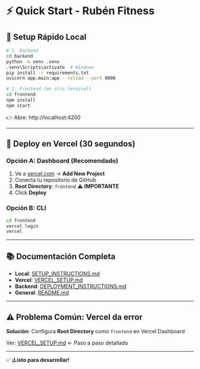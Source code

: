 # ⚡ Quick Start - Rubén Fitness

## 🎯 Setup Rápido Local

```bash
# 1. Backend
cd backend
python -m venv .venv
.venv\Scripts\activate  # Windows
pip install -r requirements.txt
uvicorn app.main:app --reload --port 8000

# 2. Frontend (en otra terminal)
cd frontend
npm install
npm start
```

👉 Abre: http://localhost:4200

---

## 🚀 Deploy en Vercel (30 segundos)

### Opción A: Dashboard (Recomendado)
1. Ve a [vercel.com](https://vercel.com) → **Add New Project**
2. Conecta tu repositorio de GitHub
3. **Root Directory**: `frontend` ⚠️ **IMPORTANTE**
4. Click **Deploy**

### Opción B: CLI
```bash
cd frontend
vercel login
vercel
```

---

## 📚 Documentación Completa

- **Local**: [SETUP_INSTRUCTIONS.md](SETUP_INSTRUCTIONS.md)
- **Vercel**: [VERCEL_SETUP.md](VERCEL_SETUP.md)
- **Backend**: [DEPLOYMENT_INSTRUCTIONS.md](DEPLOYMENT_INSTRUCTIONS.md)
- **General**: [README.md](README.md)

---

## ⚠️ Problema Común: Vercel da error

**Solución**: Configura **Root Directory** como `frontend` en Vercel Dashboard

Ver: [VERCEL_SETUP.md](VERCEL_SETUP.md) ← Paso a paso detallado

---

✅ **¡Listo para desarrollar!**

